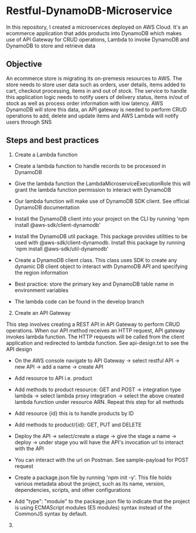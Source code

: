 # Restful-DynamoDB-Microservice
In this repository, I created a microservices deployed on AWS Cloud. It's an ecommerce application that adds products into DynamoDB which makes use of API Gateway for CRUD operations, Lambda to invoke DynamoDB and DynamoDB to store and retrieve data 

## Objective
An ecommerce store is migrating its on-premesis resources to AWS. The store needs to store user data such as orders, user details, items added to cart, checkout processing, items in and out of stock. The service to handle this application logic needs to notify users of delivery status, items in/out of stock as well as process order information with low latency. AWS DynamoDB will store this data, an API gateway is needed to perform CRUD operations to add, delete and update items and AWS Lambda will notify users through SNS 

## Steps and best practices

1. Create a Lambda function
 
- Create a lambda function to handle records to be processed in DynamoDB

- Give the lambda function the LambdaMicroserviceExecutionRole this will grant the lambda function permission to interact with DynamoDB

- Our lambda function will make use of DynamoDB SDK client. See official DynamoDB documentation

- Install the DynamoDB client into your project on the CLI by running 'npm install @aws-sdk/client-dynamodb'

-  Install the DynamoDB util package. This package provides utilities to be used with @aws-sdk/client-dynamodb. Install this package by running 'npm install @aws-sdk/util-dynamodb'

- Create a DynamoDB client class. This class uses SDK to create any dynamic DB client object to interact with DynamoDB API and specifying the region information

- Best practice: store the primary key and DynamoDB table name in environment variables

- The lambda code can be found in the develop branch

2. Create an API Gateway

This step involves creating a REST API in API Gateway to perform CRUD operations. When our API method receives an HTTP request, API gateway invokes lambda function. The HTTP requests will be called from the client application and redirected to lambda function. See api-design.txt to see the API design

- On the AWS console navigate to API Gateway -> select restful API -> new API -> add a name -> create API
  
- Add resource to API i.e. product
  
- Add methods to product resource: GET and POST -> integration type lambda -> select lambda proxy integration -> select the above created lambda function under resource ARN. Repeat this step for all methods 

- Add resource {id} this is to handle products by ID
  
- Add methods to product/{id}: GET, PUT and DELETE

- Deploy the API -> select/create a stage -> give the stage a name -> deploy -> under stage you will have the API's invocation url to interact with the API

- You can interact with the url on Postman. See sample-payload for POST request 

- Create a package.json file by running 'npm init -y'. This file holds various metadata about the project, such as its name, version, dependencies, scripts, and other configurations

- Add "type": "module" to the package.json file to indicate that the project is using ECMAScript modules (ES modules) syntax instead of the CommonJS syntax by default.

3. 


